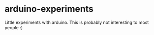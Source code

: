 arduino-experiments
===================

Little experiments with arduino. This is probably not interesting to most people :)

